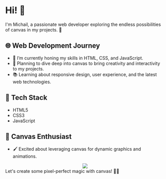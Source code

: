 # Hi! 👋

I'm Michail, a passionate web developer exploring the endless possibilities of canvas in my projects. 🚀

## 🌐 Web Development Journey
- 🔭 I’m currently honing my skills in HTML, CSS, and JavaScript.
- 🚀 Planning to dive deep into canvas to bring creativity and interactivity to my projects.
- 📚 Learning about responsive design, user experience, and the latest web technologies.

## 💼 Tech Stack
- HTML5
- CSS3
- JavaScript

## 🎨 Canvas Enthusiast
- 🖌️ Excited about leveraging canvas for dynamic graphics and animations.
<div align="center" wight=200>
  <img src="https://media.giphy.com/media/3o7bu79VY9ruoYHPs4/giphy.gif"></img>
</div>  
Let's create some pixel-perfect magic with canvas! 🎨✨
